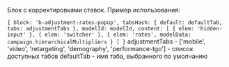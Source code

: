 Блок с корректировками ставок. Пример использования:

`
{
    block: 'b-adjustment-rates-popup',
    tabsHash: {
        default: defaultTab,
        tabs: adjustmentTabs
    },
    modelId: modelId,
    content: [
        { elem: 'hidden-input' },
        { elem: 'switcher' },
        { elem: 'rates', modelData: campaign.hierarchicalMultipliers }
    ]
}
`
adjustmentTabs - ['mobile', 'video', 'retargeting', 'demography', 'performance-tgo'] - список доступных табов
defaultTab - имя таба, выбранного по умолчанию
